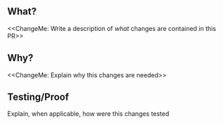 ## What?

<<ChangeMe: Write a description of _what_ changes are contained in this PR>>

## Why?

<<ChangeMe: Explain why this changes are needed>>

## Testing/Proof

Explain, when applicable, how were this changes tested